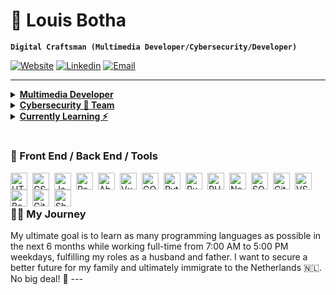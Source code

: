 # 🚀 Louis Botha

**`Digital Craftsman (Multimedia Developer/Cybersecurity/Developer)`**

[![Website](https://img.shields.io/badge/Website-3776AB?style=for-the-badge)](#)
[![Linkedin](https://img.shields.io/badge/LinkedIn-0077B5?style=for-the-badge&logo=linkedin&logoColor=white)](https://www.linkedin.com/in/louisbotha88/)
[![Email](https://img.shields.io/badge/Email-8B89CC?style=for-the-badge&logo=protonmail&logoColor=white)](mailto:louisdevbotha@proton.me)

---

<details>
  
<summary><b><u>Multimedia Developer</u></b></summary>

I design, print, develop, host, content creating for business in need of building there brand.

- 💻 [Botha Media Group](https://bothamediagroup.co.za): My personal business page

</details>

<details>
  
<summary><b><u>Cybersecurity 🔵 Team</u></b></summary>

I started with collecting certifications to help secure and teach people how to protect their digital business and identities.

- • [EC-Council] DFE, EHE, NDE,

- • [OPSWAT-Academy] Intor to CIP

- • [IriusRisk] Threat Modeling

- • [ISC2] Candidate

- • [Security-Blue-Team] Busy

</details>

<details>
  
<summary><b><u>Currently Learning ⚡️</u></b></summary>

I am interested in too many things spanning the realms of hacking, programming languages & learning Dutch, German.

- Learning alot of programming languages
- Writing security SOP's
- Hacking / Defending
- Learning and understanding as much as I can
- Mental Health
- Parenting

</details>

#

### 🧰 Front End / Back End / Tools

<img align="left" alt="HTML" width="27px" style="padding-right:5px;" src="https://cdn.jsdelivr.net/gh/devicons/devicon/icons/html5/html5-plain.svg" />
<img align="left" alt="CSS" width="27px" style="padding-right:5px;" src="https://cdn.jsdelivr.net/gh/devicons/devicon/icons/css3/css3-plain.svg" />
<img align="left" alt="JavaScript" width="27px" style="padding-right:5px;" src="https://cdn.jsdelivr.net/gh/devicons/devicon/icons/javascript/javascript-plain.svg" />
<img align="left" alt="React" width="27px" style="padding-right:5px;" src="https://cdn.jsdelivr.net/gh/devicons/devicon/icons/react/react-original.svg" />
<img align="left" alt="Abgular" width="27px" style="padding-right:5px;" src="https://cdn.jsdelivr.net/gh/devicons/devicon@latest/icons/angular/angular-original.svg" />
<img align="left" alt="Vue" width="27px" style="padding-right:5px;" src="https://cdn.jsdelivr.net/gh/devicons/devicon@latest/icons/vuejs/vuejs-original.svg" />
<img align="left" alt="GO" width="27px" style="padding-right:5px;" src="https://cdn.jsdelivr.net/gh/devicons/devicon@latest/icons/go/go-original-wordmark.svg" />
<img align="left" alt="Python" width="27px" style="padding-right:5px;" src="https://cdn.jsdelivr.net/gh/devicons/devicon/icons/python/python-plain.svg" />
<img align="left" alt="Ruby" width="27px" style="padding-right:5px;" src="https://cdn.jsdelivr.net/gh/devicons/devicon@latest/icons/ruby/ruby-plain.svg" />
<img align="left" alt="PHP" width="27px" style="padding-right:5px;" src="https://cdn.jsdelivr.net/gh/devicons/devicon@latest/icons/php/php-original.svg" />
<img align="left" alt="Nodejs" width="27px" style="padding-right:5px;" src="https://cdn.jsdelivr.net/gh/devicons/devicon@latest/icons/nodejs/nodejs-original.svg" />
<img align="left" alt="SQL" width="27px" style="padding-right:5px;" src="https://cdn.jsdelivr.net/gh/devicons/devicon@latest/icons/mysql/mysql-original.svg" />
<img align="left" alt="GitHub" width="27px" style="padding-right:5px;" src="https://cdn.jsdelivr.net/gh/devicons/devicon/icons/github/github-original.svg" />
<img align="left" alt="VSCode" width="27px" style="padding-right:5px;" src="https://cdn.jsdelivr.net/gh/devicons/devicon@latest/icons/vscode/vscode-original.svg"/>
<img align="left" alt="Bash" width="27px" style="padding-right:5px;" src="https://cdn.jsdelivr.net/gh/devicons/devicon@latest/icons/bash/bash-original.svg"/>
<img align="left" alt="Git" width="27px" style="padding-right:5px;" src="https://cdn.jsdelivr.net/gh/devicons/devicon@latest/icons/git/git-original.svg"/>
<img align="left" alt="Shell" width="27px" style="padding-right:5px;" src="https://cdn.jsdelivr.net/gh/devicons/devicon@latest/icons/powershell/powershell-original.svg"/>
<br />

#

 <summary><h3>👨‍💻 My Journey</h3></summary>
   My ultimate goal is to learn as many programming languages as possible in the next 6 months while working full-time from 7:00 AM to 5:00 PM weekdays, fulfilling my roles as a husband and father. I want to secure a better future for my family and ultimately immigrate to the Netherlands 🇳🇱. No big deal! 💪
---